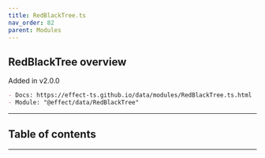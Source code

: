 ```yaml
---
title: RedBlackTree.ts
nav_order: 82
parent: Modules
---
```


## RedBlackTree overview

Added in v2.0.0

```md
- Docs: https://effect-ts.github.io/data/modules/RedBlackTree.ts.html
- Module: "@effect/data/RedBlackTree"
```

---

<h2 class="text-delta">Table of contents</h2>

---
